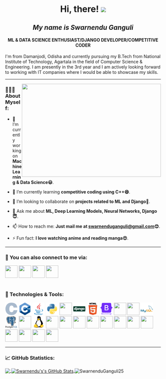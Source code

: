 # <div align="center">Hi, there! <img src="https://raw.githubusercontent.com/MartinHeinz/MartinHeinz/master/wave.gif" width="30px"></div>
## <div align="center">*My name is Swarnendu Ganguli*</div>
#### <div align="center">ML & DATA SCIENCE ENTHUSIAST/DJANGO DEVELOPER/COMPETITIVE CODER</div>
I'm from Damanjodi, Odisha and currently pursuing my B.Tech from National Institute of Technology, Agartala in the field of Computer Science & Engineering. I am presently in the 3rd year and I am actively looking forward to working with IT companies where I would be able to showcase my skills.

*****
<img align="right" height="300" width="450" src="https://media.giphy.com/media/ZVik7pBtu9dNS/giphy.gif">

### 👨🏻‍🎓 About Myself:

- 🔭 I’m currently working on **Machine Learning & Data Science😃**.
<!-- -->
- 🌱 I’m currently learning **competitive coding using C++😄**.
<!-- -->
- 👯 I’m looking to collaborate on **projects related to ML and Django🤔**.
<!--- 🤔 I’m looking for help with ... -->
- 💬 Ask me about **ML, Deep Learning Models, Neural Networks, Django😇**.
<!-- -->
- 📫 How to reach me: **Just mail me at swarnenduganguli@gmail.com😊**.
<!--- 😄 Pronouns: ... -->
- ⚡ Fun fact: **I love watching anime and reading manga😍**.

*****
### 🔗 You can also connect to me via:

<a href="https://twitter.com/swarnendu_1"><img height="40" width="40" src="https://cdn1.iconfinder.com/data/icons/logotypes/32/square-twitter-256.png"></a> 
<a href="https://www.facebook.com/ganguli.swarnendu.25"><img height="40" width="40" src="https://cdn1.iconfinder.com/data/icons/logotypes/32/square-facebook-256.png"></a> 
<a href="https://www.instagram.com/_ganguli_swarnendu.25/"><img height="40" width="40" src="https://cdn2.iconfinder.com/data/icons/social-media-2285/512/1_Instagram_colored_svg_1-256.png"></a> 
<a href="https://www.linkedin.com/in/swarnendu-ganguli-b679841b4/"><img height="40" width="40" src="https://cdn2.iconfinder.com/data/icons/social-media-2285/512/1_Linkedin_unofficial_colored_svg-256.png"></a>
<br>
<br>

### 🔧 Technologies & Tools:
<a><img src="https://raw.githubusercontent.com/devicons/devicon/master/icons/c/c-original.svg" alt="c" width="40" height="40"/></a>
<a><img src="https://raw.githubusercontent.com/devicons/devicon/master/icons/cplusplus/cplusplus-original.svg" alt="cplusplus" width="40" height="40"/></a>
<a><img src="https://raw.githubusercontent.com/devicons/devicon/master/icons/java/java-original.svg" width="40" height="40"/></a>
<a><img src="https://raw.githubusercontent.com/devicons/devicon/master/icons/python/python-original.svg" width="40" height="40"/></a>
<a><img src="https://www.r-project.org/logo/Rlogo.svg" width="40" height="40"/></a>
<a><img src="https://raw.githubusercontent.com/devicons/devicon/master/icons/django/django-original.svg" width="40" height="40"/></a>
<a><img src="https://raw.githubusercontent.com/devicons/devicon/master/icons/html5/html5-original-wordmark.svg" width="40" height="40"/></a>
<a><img src="https://raw.githubusercontent.com/devicons/devicon/master/icons/bootstrap/bootstrap-plain-wordmark.svg" width="40" height="40"/></a>
<a><img src="https://upload.wikimedia.org/wikipedia/commons/thumb/a/ae/Keras_logo.svg/1200px-Keras_logo.svg.png" width="40" height="40"/></a>
<a><img src="https://cdn.shortpixel.ai/spai/q_lossy+ret_img/https://numfocus.org/wp-content/uploads/2016/07/pandas-logo-300.png" width="40" height="40"/></a>
<a><img src="https://raw.githubusercontent.com/devicons/devicon/master/icons/mysql/mysql-original-wordmark.svg" width="40" height="40"/></a>
<a><img src="https://raw.githubusercontent.com/devicons/devicon/master/icons/postgresql/postgresql-original-wordmark.svg" width="40" height="40"/></a>
<a><img src="https://uysalmustafa.com/wp-content/uploads/2016/11/git-logo-1.png" width="40" height="40"/></a>
<a><img src="https://raw.githubusercontent.com/devicons/devicon/master/icons/linux/linux-original.svg" width="40" height="40"/></a>
<a><img src="https://user-images.githubusercontent.com/50221806/86498201-a8bd8680-bd39-11ea-9d08-66b610a8dc01.png" width="40" height="40"/></a>
<a><img src="https://static.javatpoint.com/tutorial/matplotlib/images/matplotlib-tutorial.png" width="40" height="40"/></a>
<a><img src="https://user-images.githubusercontent.com/315810/92254613-279c8000-ee9f-11ea-9b73-5622a7d95f3f.png" width="40" height="40"/></a>
<a><img src="https://upload.wikimedia.org/wikipedia/commons/0/05/Scikit_learn_logo_small.svg" width="40" height="40"/></a>
<a><img src="https://encrypted-tbn0.gstatic.com/images?q=tbn:ANd9GcTe6FwK1fiqCPb-q75tTFbTA6Gd84RHfPyGjg&usqp=CAU" width="40" height="40"/></a>
<a><img src="https://encrypted-tbn0.gstatic.com/images?q=tbn:ANd9GcSvZVMVd-ImiHxN_z3oA0pHnHOrHwVs05DZeg&usqp=CAU" width="40" height="40"/></a>
<a><img src="https://i.pinimg.com/originals/7d/b1/28/7db128b43f7501993a8ce25681d8c399.png" width="40" height="40"/></a>
<a><img src="https://upload.wikimedia.org/wikipedia/commons/thumb/a/a1/PyCharm_Logo.svg/1024px-PyCharm_Logo.svg.png" width="40" height="40"/></a>
<a><img src="https://upload.wikimedia.org/wikipedia/commons/thumb/3/38/Jupyter_logo.svg/1200px-Jupyter_logo.svg.png" width="40" height="40"/></a>
<a><img src="https://upload.wikimedia.org/wikipedia/commons/thumb/9/98/Apache_NetBeans_Logo.svg/666px-Apache_NetBeans_Logo.svg.png" width="40" height="40"/></a>
<a><img src="https://user-images.githubusercontent.com/674621/71187801-14e60a80-2280-11ea-94c9-e56576f76baf.png" width="40" height="40"/></a>
<a><img src="https://encrypted-tbn0.gstatic.com/images?q=tbn:ANd9GcRS8eJN-nvnmpQCgv8yH9Y3IfpDg64-msUAOg&usqp=CAU" width="40" height="40"/></a>

*****
### 📈 GitHub Statistics:

<a href="https://github.com/SwarnenduGanguli25/SwarnenduGanguli25">
  <img align="center" src="https://github-readme-stats.vercel.app/api/top-langs/?username=SwarnenduGanguli25&theme=cobalt" />
</a>
<a href="https://github.com/SwarnenduGanguli25/SwarnenduGanguli25">
  <img align="center" src="https://github-readme-stats.vercel.app/api?username=SwarnenduGanguli25&show_icons=true&theme=radical" alt="Swarnendu's's GitHub Stats" />
</a>
<a><img align="center" src="https://github-readme-streak-stats.herokuapp.com/?user=SwarnenduGanguli25&theme=synthwave" alt="SwarnenduGanguli25" /></a>
